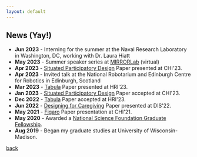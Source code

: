 ```yaml
---
layout: default
---
```


## News (Yay!)

* **Jun 2023** - Interning for the summer at the Naval Research Laboratory in Washington, DC, working with Dr. Laura Hiatt 
* **May 2023** - Summer speaker series at [MIRRORLab](https://mirrorlab.mines.edu/) (virtual)
* **Apr 2023** - [Situated Participatory Design](https://dl.acm.org/doi/abs/10.1145/3544548.3580893) Paper presented at CHI'23.
* **Apr 2023** - Invited talk at the National Robotarium and Edinburgh Centre for Robotics in Edinburgh, Scotland
* **Mar 2023** - [Tabula](https://dl.acm.org/doi/abs/10.1145/3568162.3576991) Paper presented at HRI'23.
* **Jan 2023** - <a href="https://arxiv.org/pdf/2302.00588.pdf" target="_blank" class="link_grey">Situated Participatory Design</a> Paper accepted at CHI'23.
* **Dec 2022** - <a href="https://arxiv.org/pdf/2302.03088.pdf" target="_blank" class="link_grey">Tabula</a> Paper accepted at HRI'23.
* **Jun 2022** - <a href="https://dl.acm.org/doi/abs/10.1145/3532106.3533536" target="_blank" class="link_grey">Designing for Caregiving</a> Paper presented at DIS'22.
* **May 2021** - <a href="https://dl.acm.org/doi/abs/10.1145/3411764.3446864" target="_blank" class="link_grey">Figaro</a> Paper presentation at CHI'21.
* **May 2020** - Awarded a <a href="https://www.nsfgrfp.org/" target="_blank" class="link_grey">National Science Foundation Graduate Fellowship</a>.
* **Aug 2019** - Began my graduate studies at University of Wisconsin-Madison.

[back](./)
